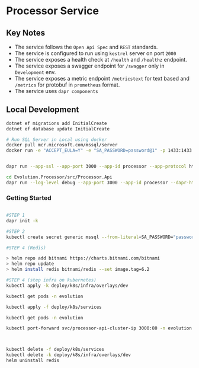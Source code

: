 # Processor Service 

## Key Notes
- The service follows the `Open Api Spec` and `REST` standards.
- The service is configured to run using `kestrel` server on port `2000` 
- The service exposes a health check at `/health` and `/healthz` endpoint.
- The service exposes a swagger endpoint for `/swagger` only in `Development` env.
- The service exposes a metric endpoint `/metricstext` for text based and `/metrics` for protobuf in `prometheus` format.
- The service uses `dapr components`



## Local Development

```sh
dotnet ef migrations add InitialCreate
dotnet ef database update InitialCreate

# Run SQL Server in Local using docker
docker pull mcr.microsoft.com/mssql/server
docker run -e "ACCEPT_EULA=Y" -e "SA_PASSWORD=password@1" -p 1433:1433 --name sql -d mcr.microsoft.com/mssql/server:2017-latest


dapr run --app-ssl --app-port 3000 --app-id processor --app-protocol http --dapr-http-port 3501 --components-path ../../dapr/components -- dotnet run

cd Evolution.Processor/src/Processor.Api
dapr run --log-level debug --app-port 3000 --app-id processor --dapr-http-port 3500 --components-path ../../dapr/components -- dotnet run

```

### Getting Started
```sh

#STEP 1
dapr init -k

#STEP 2
kubectl create secret generic mssql --from-literal=SA_PASSWORD="password@1" -n evolution

#STEP 4 (Redis)

> helm repo add bitnami https://charts.bitnami.com/bitnami
> helm repo update
> helm install redis bitnami/redis --set image.tag=6.2

#STEP 4 (step infra on kubernetes)
kubectl apply -k deploy/k8s/infra/overlays/dev

kubectl get pods -n evolution

kubectl apply -f deploy/k8s/services

kubectl get pods -n evolution

kubectl port-forward svc/processor-api-cluster-ip 3000:80 -n evolution



kubectl delete -f deploy/k8s/services
kubectl delete -k deploy/k8s/infra/overlays/dev
helm uninstall redis

```